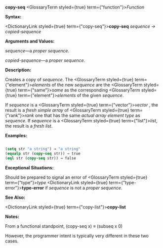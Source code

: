 **copy-seq** <GlossaryTerm styled={true} term={"function"}><i>Function</i></GlossaryTerm> 



**Syntax:** 



<DictionaryLink styled={true} term={"copy-seq"}><b>copy-seq</b></DictionaryLink> *sequence → copied-sequence* 



**Arguments and Values:** 



*sequence*—a *proper sequence*. 



*copied-sequence*—a *proper sequence*. 



**Description:** 



Creates a copy of *sequence*. The <GlossaryTerm styled={true} term={"element"}><i>elements</i></GlossaryTerm> of the new *sequence* are the <GlossaryTerm styled={true} term={"same"}><i>same</i></GlossaryTerm> as the corresponding <GlossaryTerm styled={true} term={"element"}><i>elements</i></GlossaryTerm> of the given *sequence*. 



If *sequence* is a <GlossaryTerm styled={true} term={"vector"}><i>vector</i></GlossaryTerm> , the result is a *fresh simple array* of <GlossaryTerm styled={true} term={"rank"}><i>rank</i></GlossaryTerm> one that has the same *actual array element type* as *sequence*. If *sequence* is a <GlossaryTerm styled={true} term={"list"}><i>list</i></GlossaryTerm>, the result is a *fresh list*. 



**Examples:**
```lisp

(setq str "a string") → "a string" 
(equalp str (copy-seq str)) → true 
(eql str (copy-seq str)) → false 

```
**Exceptional Situations:** 



Should be prepared to signal an error of <GlossaryTerm styled={true} term={"type"}><i>type</i></GlossaryTerm> <DictionaryLink styled={true} term={"type-error"}><b>type-error</b></DictionaryLink> if *sequence* is not a *proper sequence*. 



**See Also:** 



<DictionaryLink styled={true} term={"copy-list"}><b>copy-list</b></DictionaryLink> 







 



 



**Notes:** 



From a functional standpoint, (copy-seq x) *≡* (subseq x 0) 



However, the programmer intent is typically very different in these two cases. 



